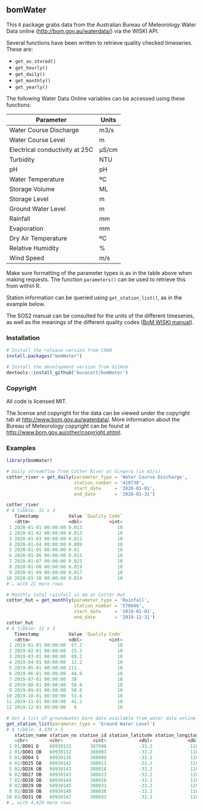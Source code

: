 ## bomWater

This `R` package grabs data from the Australian Bureau of Meteorology Water Data online (http://bom.gov.au/waterdata/) via the WISKI API.

Several functions have been written to retrieve quality checked timeseries. These are:

- `get_as_stored()`
- `get_hourly()`
- `get_daily()`
- `get_monthly()`
- `get_yearly()`

The following Water Data Online variables can be accessed using these functions:

| Parameter                      | Units  |
| ------------------------------ | ------ |
| Water Course Discharge         | m3/s   |
| Water Course Level             | m      |
| Electrical conductivity at 25C | µS/cm  |
| Turbidity                      | NTU    |
| pH                             | pH     |
| Water Temperature              | ºC     |
| Storage Volume                 | ML     |
| Storage Level                  | m      |
| Ground Water Level             | m      |
| Rainfall                       | mm     |
| Evaporation                    | mm     |
| Dry Air Temperature            | ºC     |
| Relative Humidity              | %      |
| Wind Speed                     | m/s    |

Make sure formatting of the parameter types is as in the table above when making requests. The function `parameters()` can be used to retrieve this from within R.

Station information can be queried using `get_station_list()`, as in the example below.

The SOS2 manual can be consulted for the units of the different timeseries, as well as the meanings of the different quality codes ([BoM WISKI manual](http://www.bom.gov.au/waterdata/wiski-web-public/Guide\%20to\%20Sensor\%20Observation\%20Services\%20(SOS2)\%20for\%20Water\%20Data\%20\%20Online\%20v1.0.1.pdf)).

### Installation

```r
# Install the release version from CRAN
install.packages("bomWater")

# Install the development version from GitHub
devtools::install_github('buzacott/bomWater')
```

### Copyright

All code is licensed MIT.

The license and copyright for the data can be viewed under the copyright tab at http://www.bom.gov.au/waterdata/. More information about the Bureau of Meteorology copyright can be found at http://www.bom.gov.au/other/copyright.shtml.

### Examples

```r
library(bomWater)

# Daily streamflow from Cotter River at Gingera (in m3/s)
cotter_river = get_daily(parameter_type = 'Water Course Discharge',
                         station_number = '410730',
                         start_date     = '2020-01-01',
                         end_date       = '2020-01-31')

cotter_river
# A tibble: 31 x 3
   Timestamp           Value `Quality Code`
   <dttm>              <dbl>          <int>
 1 2020-01-01 00:00:00 0.013             10
 2 2020-01-02 00:00:00 0.013             10
 3 2020-01-03 00:00:00 0.011             10
 4 2020-01-04 00:00:00 0.009             10
 5 2020-01-05 00:00:00 0.01              10
 6 2020-01-06 00:00:00 0.015             10
 7 2020-01-07 00:00:00 0.023             10
 8 2020-01-08 00:00:00 0.019             10
 9 2020-01-09 00:00:00 0.017             10
10 2020-01-10 00:00:00 0.014             10
# … with 21 more rows

# Monthly total rainfall in mm at Cotter Hut
cotter_hut = get_monthly(parameter_type = 'Rainfall',
                         station_number = '570946',
                         start_date     = '2019-01-01',
                         end_date       = '2019-12-31')
cotter_hut
# A tibble: 12 x 3
   Timestamp           Value `Quality Code`
   <dttm>              <dbl>          <int>
 1 2019-01-01 00:00:00  57.2             10
 2 2019-02-01 00:00:00  23.2             10
 3 2019-03-01 00:00:00  89.2             10
 4 2019-04-01 00:00:00  11.2             10
 5 2019-05-01 00:00:00 111.              10
 6 2019-06-01 00:00:00  44.8             10
 7 2019-07-01 00:00:00  38               10
 8 2019-08-01 00:00:00  50.8             10
 9 2019-09-01 00:00:00  50.8             10
10 2019-10-01 00:00:00  53.6             10
11 2019-11-01 00:00:00  41.2             10
12 2019-12-01 00:00:00   8               10

# Get a list of groundwater bore data available from water data online
get_station_list(parameter_type = 'Ground Water Level')
# A tibble: 4,439 x 5
   station_name station_no station_id station_latitude station_longitude
   <chr>        <chr>           <int>            <dbl>             <dbl>
 1 01/DD01 D    60930131       387998            -33.2              118.
 2 01/DD01 OB   60930132       388003            -33.2              118.
 3 01/DD04 S    60930135       388008            -33.2              118.
 4 02/DD25 OB   60930141       388013            -33.2              118.
 5 02/DD26 OB   60930142       388018            -33.2              118.
 6 02/DD27 OB   60930143       388023            -33.2              118.
 7 02/DD28 OB   60930144       388028            -33.2              118.
 8 02/DD29 OB   60930145       388033            -33.2              118.
 9 02/DD30 OB   60930146       388038            -33.2              118.
10 02/DD31 OB   60930147       388043            -33.2              118.
# … with 4,429 more rows
```
